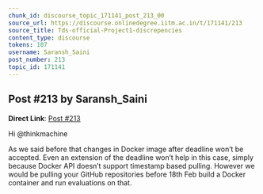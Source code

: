 ```yaml
---
chunk_id: discourse_topic_171141_post_213_00
source_url: https://discourse.onlinedegree.iitm.ac.in/t/171141/213
source_title: Tds-official-Project1-discrepencies
content_type: discourse
tokens: 107
username: Saransh_Saini
post_number: 213
topic_id: 171141
---
```


## Post #213 by Saransh_Saini

**Direct Link**: [Post #213](https://discourse.onlinedegree.iitm.ac.in/t/171141/213)

Hi @thinkmachine

As we said before that changes in Docker image after deadline won’t be accepted. Even an extension of the deadline won’t help in this case, simply because Docker API doesn’t support timestamp based pulling. However we would be pulling your GitHub repositories before 18th Feb build a Docker container and run evaluations on that.
